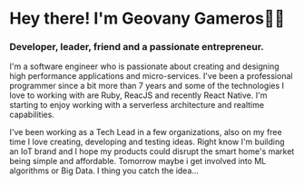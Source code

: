 # Hey there! I'm Geovany Gameros👨‍💻
### Developer, leader, friend and a passionate entrepreneur.

I'm a software engineer who is passionate about creating and designing high performance applications and micro-services. I've been a professional programmer since a bit more than 7 years and some of the technologies I love to working with are Ruby, ReacJS and recently React Native. I'm starting to enjoy working with a serverless architecture and realtime capabilities. 

I've been working as a Tech Lead in a few organizations, also on my free time I love creating, developing and testing ideas. Right know I'm building an IoT brand and I hope my products could disrupt the smart home's market being simple and affordable. Tomorrow maybe i get involved into ML algorithms or Big Data. I thing you catch the idea...
